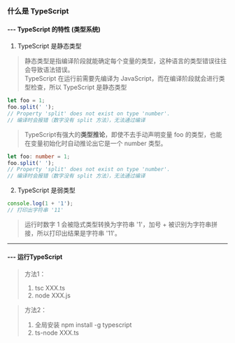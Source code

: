 ### 什么是 TypeScript
#### --- TypeScript 的特性 (类型系统)
1. TypeScript 是静态类型
> 静态类型是指编译阶段就能确定每个变量的类型，这种语言的类型错误往往会导致语法错误。\
> TypeScript 在运行前需要先编译为 JavaScript，而在编译阶段就会进行类型检查，所以 TypeScript 是静态类型
```typescript
let foo = 1;
foo.split(' ');
// Property 'split' does not exist on type 'number'.
// 编译时会报错（数字没有 split 方法），无法通过编译
```
> TypeScript有强大的**类型推论**，即使不去手动声明变量 foo 的类型，也能在变量初始化时自动推论出它是一个 number 类型。
```typescript
let foo: number = 1;
foo.split(' ');
// Property 'split' does not exist on type 'number'.
// 编译时会报错（数字没有 split 方法），无法通过编译
```
2. TypeScript 是弱类型
```typescript
console.log(1 + '1');
// 打印出字符串 '11'
```
> 运行时数字 1 会被隐式类型转换为字符串 '1'，加号 + 被识别为字符串拼接，所以打印出结果是字符串 '11'。
---
#### --- 运行TypeScript
> 方法1：
> 1. tsc XXX.ts
> 2. node XXX.js

> 方法2：
> 1. 全局安装 npm install -g typescript
> 2. ts-node XXX.ts
